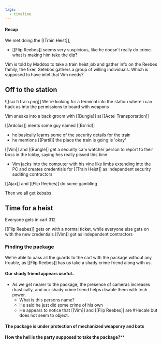 ```yaml
---
tags:
  - timeline
---
```


#### Recap
We met doing the [[Train Heist]], 
- [[Flip Reebes]] seems very suspicious, like he doesn't really do crime. what is making him take the dip?


<span 
	  class='ob-timelines' 
	  data-date='20086' 
	  data-title='Met the party' 
	  data-class='orange' 
	  data-type='range' 
	  data-img = 'pics/Pasted image 20240320210829.png' 
	  data-end='20086'> 
	Vim is told by Maddox to take a train heist job and gather info on the Reebes family, the fixer, Setebos gathers a group of willing individuals. Which is supposed to have intel that Vim needs?
	</span>

## Off to the station
![[sci fi train.png]]
We're looking for a terminal into the station where i can hack us into the permissions to board with weapons

Vim sneaks into a back groom with [[Bungle]] at [[Actel Transportation]]

[[Ardolus]] meets some guy named [[Bo'rid]]
- he basically learns some of the security details for the train
- he mentions [[Partil]] the place the train is going is 'okay'

[[Vim]] and [[Bungle]] get a security cam watcher person to report to their boss in the lobby, saying hes really pissed this time
- Vim jacks into the computer with his vine like limbs extending into the PC and creates credentials for [[Train Heist]] as independent security auditing contractors

[[Ajax]] and [[Flip Reebes]] do some gambling

Then we all get kebabs
## Time for a heist
Everyone gets in cart 312

[[Flip Reebes]] gets on with a normal ticket, while everyone else gets on with the new credentials [[Vim]] got as independent contractors

### Finding the package
We're able to pass all the guards to the cart with the package without any trouble, as [[Flip Reebes]] has us take a shady crime friend along with us.

#### Our shady friend appears useful..
- As we get nearer to the package, the presence of cameras increases drastically, and our shady crime friend helps disable them with tech power. 
	- What is this persons name?
	- He said he just did some crime of his own
	- He appears to notice that [[Vim]] and [[Flip Reebes]] are #Hecale but does not seem to object.

#### The package is under protection of mechanized weaponry and bots
**How the hell is the party supposed to take the package?****
